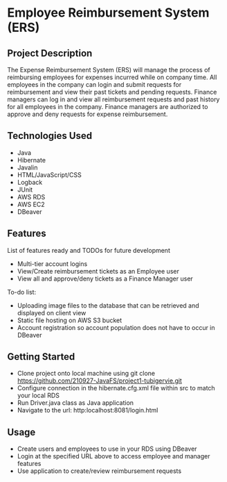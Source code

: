 # Employee Reimbursement System (ERS)

## Project Description

The Expense Reimbursement System (ERS) will manage the process of reimbursing employees for expenses incurred while on company time. All employees in the company can login and submit requests for reimbursement and view their past tickets and pending requests. Finance managers can log in and view all reimbursement requests and past history for all employees in the company. Finance managers are authorized to approve and deny requests for expense reimbursement.

## Technologies Used

* Java
* Hibernate
* Javalin
* HTML/JavaScript/CSS
* Logback
* JUnit
* AWS RDS
* AWS EC2
* DBeaver

## Features

List of features ready and TODOs for future development
* Multi-tier account logins
* View/Create reimbursement tickets as an Employee user
* View all and approve/deny tickets as a Finance Manager user

To-do list:
* Uploading image files to the database that can be retrieved and displayed on client view
* Static file hosting on AWS S3 bucket
* Account registration so account population does not have to occur in DBeaver

## Getting Started
   

* Clone project onto local machine using git clone https://github.com/210927-JavaFS/project1-tubigervie.git
* Configure connection in the hibernate.cfg.xml file within src to match your local RDS
* Run Driver.java class as Java application
* Navigate to the url: http:localhost:8081/login.html


## Usage
* Create users and employees to use in your RDS using DBeaver
* Login at the specified URL above to access employee and manager features
* Use application to create/review reimbursement requests
